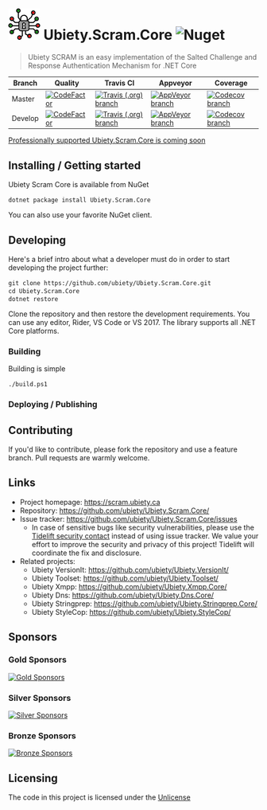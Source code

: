 # ![Logo](https://github.com/ubiety/Ubiety.Scram.Core/raw/develop/docs/Ubiety.Scram.Docs/images/encryption64.png) Ubiety.Scram.Core ![Nuget](https://img.shields.io/nuget/v/Ubiety.Scram.Core.svg?style=flat-square)

> Ubiety SCRAM is an easy implementation of the Salted Challenge and Response Authentication Mechanism for .NET Core

| Branch  | Quality                                                                                                                                                                                                      | Travis CI                                                                                                                                                       | Appveyor                                                                                                                                                                                       | Coverage                                                                                                                                                            |
| ------- | ------------------------------------------------------------------------------------------------------------------------------------------------------------------------------------------------------------ | --------------------------------------------------------------------------------------------------------------------------------------------------------------- | ---------------------------------------------------------------------------------------------------------------------------------------------------------------------------------------------- | ------------------------------------------------------------------------------------------------------------------------------------------------------------------- |
| Master  | [![CodeFactor](https://www.codefactor.io/repository/github/ubiety/ubiety.scram.core/badge?style=flat-square)](https://www.codefactor.io/repository/github/ubiety/ubiety.scram.core)                          | [![Travis (.org) branch](https://img.shields.io/travis/ubiety/Ubiety.Scram.Core/master.svg?style=flat-square)](https://travis-ci.org/ubiety/Ubiety.Scram.Core)  | [![AppVeyor branch](https://img.shields.io/appveyor/ci/coder2000/ubiety-scram-core/master.svg?style=flat-square)](https://ci.appveyor.com/project/coder2000/ubiety-scram-core/branch/master)   | [![Codecov branch](https://img.shields.io/codecov/c/github/ubiety/Ubiety.Scram.Core/master.svg?style=flat-square)](https://codecov.io/gh/ubiety/Ubiety.Scram.Core)  |
| Develop | [![CodeFactor](https://www.codefactor.io/repository/github/ubiety/ubiety.scram.core/badge/develop?style=flat-square)](https://www.codefactor.io/repository/github/ubiety/ubiety.scram.core/overview/develop) | [![Travis (.org) branch](https://img.shields.io/travis/ubiety/Ubiety.Scram.Core/develop.svg?style=flat-square)](https://travis-ci.org/ubiety/Ubiety.Scram.Core) | [![AppVeyor branch](https://img.shields.io/appveyor/ci/coder2000/ubiety-scram-core/develop.svg?style=flat-square)](https://ci.appveyor.com/project/coder2000/ubiety-scram-core/branch/develop) | [![Codecov branch](https://img.shields.io/codecov/c/github/ubiety/Ubiety.Scram.Core/develop.svg?style=flat-square)](https://codecov.io/gh/ubiety/Ubiety.Scram.Core) |

[Professionally supported Ubiety.Scram.Core is coming soon](https://tidelift.com/subscription/pkg/nuget-ubiety-scram-core?utm_source=nuget-ubiety-scram-core&utm_medium=referral&utm_campaign=readme)

## Installing / Getting started

Ubiety Scram Core is available from NuGet

```shell
dotnet package install Ubiety.Scram.Core
```

You can also use your favorite NuGet client.

## Developing

Here's a brief intro about what a developer must do in order to start developing
the project further:

```shell
git clone https://github.com/ubiety/Ubiety.Scram.Core.git
cd Ubiety.Scram.Core
dotnet restore
```

Clone the repository and then restore the development requirements. You can use
any editor, Rider, VS Code or VS 2017. The library supports all .NET Core
platforms.

### Building

Building is simple

```shell
./build.ps1
```

### Deploying / Publishing

## Contributing

If you'd like to contribute, please fork the repository and use a feature
branch. Pull requests are warmly welcome.

## Links

- Project homepage: <https://scram.ubiety.ca>
- Repository: <https://github.com/ubiety/Ubiety.Scram.Core/>
- Issue tracker: <https://github.com/ubiety/Ubiety.Scram.Core/issues>
  - In case of sensitive bugs like security vulnerabilities, please use the
    [Tidelift security contact](https://tidelift.com/security) instead of using issue tracker.
    We value your effort to improve the security and privacy of this project! Tidelift will coordinate the fix and disclosure.
- Related projects:
  - Ubiety VersionIt: <https://github.com/ubiety/Ubiety.VersionIt/>
  - Ubiety Toolset: <https://github.com/ubiety/Ubiety.Toolset/>
  - Ubiety Xmpp: <https://github.com/ubiety/Ubiety.Xmpp.Core/>
  - Ubiety Dns: <https://github.com/ubiety/Ubiety.Dns.Core/>
  - Ubiety Stringprep: <https://github.com/ubiety/Ubiety.Stringprep.Core/>
  - Ubiety StyleCop: <https://github.com/ubiety/Ubiety.StyleCop/>

## Sponsors

### Gold Sponsors

[![Gold Sponsors](https://opencollective.com/ubiety/tiers/gold-sponsor.svg?avatarHeight=36)](https://opencollective.com/ubiety/)

### Silver Sponsors

[![Silver Sponsors](https://opencollective.com/ubiety/tiers/silver-sponsor.svg?avatarHeight=36)](https://opencollective.com/ubiety/)

### Bronze Sponsors

[![Bronze Sponsors](https://opencollective.com/ubiety/tiers/bronze-sponsor.svg?avatarHeight=36)](https://opencollective.com/ubiety/)

## Licensing

The code in this project is licensed under the [Unlicense](https://unlicense.org/)
